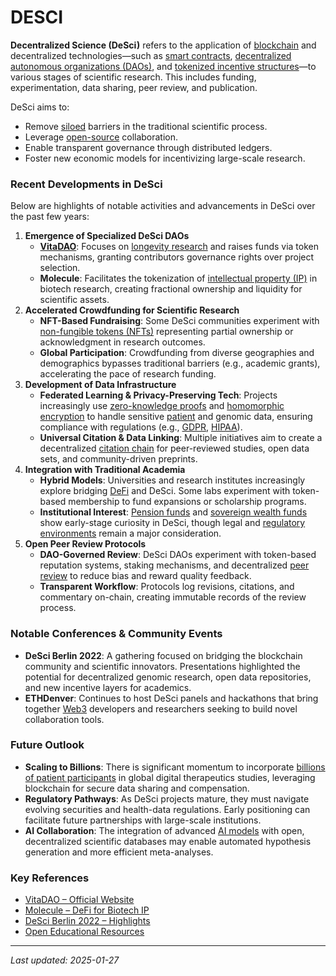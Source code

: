 # DESCI

**Decentralized Science (DeSci)** refers to the application of [blockchain](../CRYPTO/CRYPTOCURRENCIES.MD) and decentralized technologies—such as [smart contracts](../TECHNOLOGY/smart_contracts.md), [decentralized autonomous organizations (DAOs)](daos.md), and [tokenized incentive structures](../CRYPTO/tokens.md)—to various stages of scientific research. This includes funding, experimentation, data sharing, peer review, and publication.

DeSci aims to:

* Remove [siloed](broken-reference) barriers in the traditional scientific process.
* Leverage [open-source](../space/nasa.md) collaboration.
* Enable transparent governance through distributed ledgers.
* Foster new economic models for incentivizing large-scale research.

### Recent Developments in DeSci

Below are highlights of notable activities and advancements in DeSci over the past few years:

1. **Emergence of Specialized DeSci DAOs**
   * [**VitaDAO**](https://www.vitadao.com/): Focuses on [longevity research](vault.md) and raises funds via token mechanisms, granting contributors governance rights over project selection.
   * **Molecule**: Facilitates the tokenization of [intellectual property (IP)](technical_writing.md) in biotech research, creating fractional ownership and liquidity for scientific assets.
2. **Accelerated Crowdfunding for Scientific Research**
   * **NFT-Based Fundraising**: Some DeSci communities experiment with [non-fungible tokens (NFTs)](nfts.md) representing partial ownership or acknowledgment in research outcomes.
   * **Global Participation**: Crowdfunding from diverse geographies and demographics bypasses traditional barriers (e.g., academic grants), accelerating the pace of research funding.
3. **Development of Data Infrastructure**
   * **Federated Learning & Privacy-Preserving Tech**: Projects increasingly use [zero-knowledge proofs](../TECHNOLOGY/zero_knowledge_proofs.md) and [homomorphic encryption](../HOMOMORPHIC_ENCRYPTION.md) to handle sensitive [patient](../strategy/economic_threshold.md) and genomic data, ensuring compliance with regulations (e.g., [GDPR](../GDPR.md), [HIPAA](https://en.wikipedia.org/wiki/Health_Insurance_Portability_and_Accountability_Act)).
   * **Universal Citation & Data Linking**: Multiple initiatives aim to create a decentralized [citation chain](../AI/citation_chain.md) for peer-reviewed studies, open data sets, and community-driven preprints.
4. **Integration with Traditional Academia**
   * **Hybrid Models**: Universities and research institutes increasingly explore bridging [DeFi](../CRYPTO/DEFI.MD) and DeSci. Some labs experiment with token-based membership to fund expansions or scholarship programs.
   * **Institutional Interest**: [Pension funds](pension_funds.md) and [sovereign wealth funds](broken-reference) show early-stage curiosity in DeSci, though legal and [regulatory environments](../governance/regulatory_environments.md) remain a major consideration.
5. **Open Peer Review Protocols**
   * **DAO-Governed Review**: DeSci DAOs experiment with token-based reputation systems, staking mechanisms, and decentralized [peer review](../PEER_REVIEW_PROTOCOLS.md) to reduce bias and reward quality feedback.
   * **Transparent Workflow**: Protocols log revisions, citations, and commentary on-chain, creating immutable records of the review process.

### Notable Conferences & Community Events

* **DeSci Berlin 2022**: A gathering focused on bridging the blockchain community and scientific innovators. Presentations highlighted the potential for decentralized genomic research, open data repositories, and new incentive layers for academics.
* **ETHDenver**: Continues to host DeSci panels and hackathons that bring together [Web3](../WEB3.md) developers and researchers seeking to build novel collaboration tools.

### Future Outlook

* **Scaling to Billions**: There is significant momentum to incorporate [billions of patient participants](../HUMANS/billions_participants.mdcipants.md) in global digital therapeutics studies, leveraging blockchain for secure data sharing and compensation.
* **Regulatory Pathways**: As DeSci projects mature, they must navigate evolving securities and health-data regulations. Early positioning can facilitate future partnerships with large-scale institutions.
* **AI Collaboration**: The integration of advanced [AI models](evolutionary_destiny.md) with open, decentralized scientific databases may enable automated hypothesis generation and more efficient meta-analyses.

### Key References

* [VitaDAO – Official Website](https://www.vitadao.com/)
* [Molecule – DeFi for Biotech IP](https://www.molecule.to/)
* [DeSci Berlin 2022 – Highlights](https://desci.berlin/)
* [Open Educational Resources](https://en.wikipedia.org/wiki/Open_educational_resources)

***

_Last updated: 2025-01-27_
